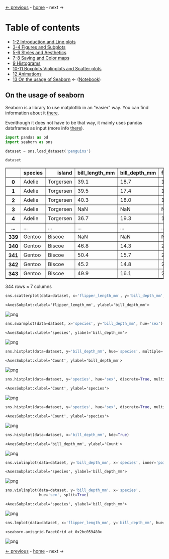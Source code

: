 [&larr; previous](../12-Animations/12-Animations.md) - [home](https://guignardlab.github.io/CenTuri-Course-2022/) - next &rarr;

# Table of contents
* [1-2 Introduction and Line plots](../1-2-Intro-and-Line-plots/1-2-Intro-and-Line-plots.md)
* [3-4 Figures and Subplots](../3-4-Figures-and-Subplots/3-4-Figures-and-Subplots.md)
* [5-6 Styles and Aesthetics](../5-6-Styles-and-Aesthetics/5-6-Styles-and-Aesthetics.md)
* [7-8 Saving and Color maps](../7-8-Saving-and-Color-maps/7-8-Saving-and-Color-maps.md)
* [9 Histograms](../9-Histograms/9-Histograms.md)
* [10-11 Boxplots Violinplots and Scatter plots](../10-11-Boxplots-Violinplots-and-Scatter-plots/10-11-Boxplots-Violinplots-and-Scatter-plots.md)
* [12 Animations](../12-Animations/12-Animations.md)
* [13 On the usage of Seaborn](../13-Seaborn/13-Seaborn.md) &larr; ([Notebook](../../../13-Seaborn.ipynb))
 
## On the usage of seaborn

Seaborn is a library to use matplotlib in an "easier" way.
You can find information about it [there](seaborn.pydata.org/).

Eventhough it does not have to be that way, it mainly uses pandas dataframes as input (more info [there](pandas.pydata.org/)).


```python
import pandas as pd
import seaborn as sns
```


```python
dataset = sns.load_dataset('penguins')
```


```python
dataset
```




<div>
<style scoped>
    .dataframe tbody tr th:only-of-type {
        vertical-align: middle;
    }

    .dataframe tbody tr th {
        vertical-align: top;
    }

    .dataframe thead th {
        text-align: right;
    }
</style>
<table border="1" class="dataframe">
  <thead>
    <tr style="text-align: right;">
      <th></th>
      <th>species</th>
      <th>island</th>
      <th>bill_length_mm</th>
      <th>bill_depth_mm</th>
      <th>flipper_length_mm</th>
      <th>body_mass_g</th>
      <th>sex</th>
    </tr>
  </thead>
  <tbody>
    <tr>
      <th>0</th>
      <td>Adelie</td>
      <td>Torgersen</td>
      <td>39.1</td>
      <td>18.7</td>
      <td>181.0</td>
      <td>3750.0</td>
      <td>Male</td>
    </tr>
    <tr>
      <th>1</th>
      <td>Adelie</td>
      <td>Torgersen</td>
      <td>39.5</td>
      <td>17.4</td>
      <td>186.0</td>
      <td>3800.0</td>
      <td>Female</td>
    </tr>
    <tr>
      <th>2</th>
      <td>Adelie</td>
      <td>Torgersen</td>
      <td>40.3</td>
      <td>18.0</td>
      <td>195.0</td>
      <td>3250.0</td>
      <td>Female</td>
    </tr>
    <tr>
      <th>3</th>
      <td>Adelie</td>
      <td>Torgersen</td>
      <td>NaN</td>
      <td>NaN</td>
      <td>NaN</td>
      <td>NaN</td>
      <td>NaN</td>
    </tr>
    <tr>
      <th>4</th>
      <td>Adelie</td>
      <td>Torgersen</td>
      <td>36.7</td>
      <td>19.3</td>
      <td>193.0</td>
      <td>3450.0</td>
      <td>Female</td>
    </tr>
    <tr>
      <th>...</th>
      <td>...</td>
      <td>...</td>
      <td>...</td>
      <td>...</td>
      <td>...</td>
      <td>...</td>
      <td>...</td>
    </tr>
    <tr>
      <th>339</th>
      <td>Gentoo</td>
      <td>Biscoe</td>
      <td>NaN</td>
      <td>NaN</td>
      <td>NaN</td>
      <td>NaN</td>
      <td>NaN</td>
    </tr>
    <tr>
      <th>340</th>
      <td>Gentoo</td>
      <td>Biscoe</td>
      <td>46.8</td>
      <td>14.3</td>
      <td>215.0</td>
      <td>4850.0</td>
      <td>Female</td>
    </tr>
    <tr>
      <th>341</th>
      <td>Gentoo</td>
      <td>Biscoe</td>
      <td>50.4</td>
      <td>15.7</td>
      <td>222.0</td>
      <td>5750.0</td>
      <td>Male</td>
    </tr>
    <tr>
      <th>342</th>
      <td>Gentoo</td>
      <td>Biscoe</td>
      <td>45.2</td>
      <td>14.8</td>
      <td>212.0</td>
      <td>5200.0</td>
      <td>Female</td>
    </tr>
    <tr>
      <th>343</th>
      <td>Gentoo</td>
      <td>Biscoe</td>
      <td>49.9</td>
      <td>16.1</td>
      <td>213.0</td>
      <td>5400.0</td>
      <td>Male</td>
    </tr>
  </tbody>
</table>
<p>344 rows × 7 columns</p>
</div>




```python
sns.scatterplot(data=dataset, x='flipper_length_mm', y='bill_depth_mm', hue='species')
```




    <AxesSubplot:xlabel='flipper_length_mm', ylabel='bill_depth_mm'>




    
![png](output_4_1.png)
    



```python
sns.swarmplot(data=dataset, x='species', y='bill_depth_mm', hue='sex')
```




    <AxesSubplot:xlabel='species', ylabel='bill_depth_mm'>




    
![png](output_5_1.png)
    



```python
sns.histplot(data=dataset, y='bill_depth_mm', hue='species', multiple='stack')
```




    <AxesSubplot:xlabel='Count', ylabel='bill_depth_mm'>




    
![png](output_6_1.png)
    



```python
sns.histplot(data=dataset, y='species', hue='sex', discrete=True, multiple='fill')
```




    <AxesSubplot:xlabel='Count', ylabel='species'>




    
![png](output_7_1.png)
    



```python
sns.histplot(data=dataset, y='species', hue='sex', discrete=True, multiple='dodge')
```




    <AxesSubplot:xlabel='Count', ylabel='species'>




    
![png](output_8_1.png)
    



```python
sns.histplot(data=dataset, x='bill_depth_mm', kde=True)
```




    <AxesSubplot:xlabel='bill_depth_mm', ylabel='Count'>




    
![png](output_9_1.png)
    



```python
sns.violinplot(data=dataset, y='bill_depth_mm', x='species', inner='points', hue='sex')
```




    <AxesSubplot:xlabel='species', ylabel='bill_depth_mm'>




    
![png](output_10_1.png)
    



```python
sns.violinplot(data=dataset, y='bill_depth_mm', x='species',
               hue='sex', split=True)
```




    <AxesSubplot:xlabel='species', ylabel='bill_depth_mm'>




    
![png](output_11_1.png)
    



```python
sns.lmplot(data=dataset, x='flipper_length_mm', y='bill_depth_mm', hue='species')
```




    <seaborn.axisgrid.FacetGrid at 0x2bc059480>




    
![png](output_12_1.png)
    

[&larr; previous](../12-Animations/12-Animations.md) - [home](https://guignardlab.github.io/CenTuri-Course-2022/) - next &rarr;
